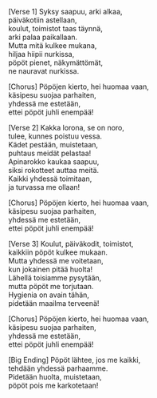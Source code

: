 [Verse 1]
Syksy saapuu, arki alkaa,  
päiväkotiin astellaan,  
koulut, toimistot taas täynnä,  
arki palaa paikallaan.  
Mutta mitä kulkee mukana,  
hiljaa hiipii nurkissa,  
pöpöt pienet, näkymättömät,  
ne nauravat nurkissa.

[Chorus]
Pöpöjen kierto, hei huomaa vaan,  
käsipesu suojaa parhaiten,  
yhdessä me estetään,  
ettei pöpöt juhli enempää!

[Verse 2]
Kakka lorona, se on noro,  
tulee, kunnes poistuu vessa.  
Kädet pestään, muistetaan,  
puhtaus meidät pelastaa!  
Apinarokko kaukaa saapuu,  
siksi rokotteet auttaa meitä.  
Kaikki yhdessä toimitaan,  
ja turvassa me ollaan!

[Chorus]
Pöpöjen kierto, hei huomaa vaan,  
käsipesu suojaa parhaiten,  
yhdessä me estetään,  
ettei pöpöt juhli enempää!

[Verse 3]
Koulut, päiväkodit, toimistot,  
kaikkiin pöpöt kulkee mukaan.  
Mutta yhdessä me voitetaan,  
kun jokainen pitää huolta!  
Lähellä toisiamme pysytään,  
mutta pöpöt me torjutaan.  
Hygienia on avain tähän,  
pidetään maailma terveenä!

[Chorus]
Pöpöjen kierto, hei huomaa vaan,  
käsipesu suojaa parhaiten,  
yhdessä me estetään,  
ettei pöpöt juhli enempää!

[Big Ending]
Pöpöt lähtee, jos me kaikki,  
tehdään yhdessä parhaamme.  
Pidetään huolta, muistetaan,  
pöpöt pois me karkotetaan!
